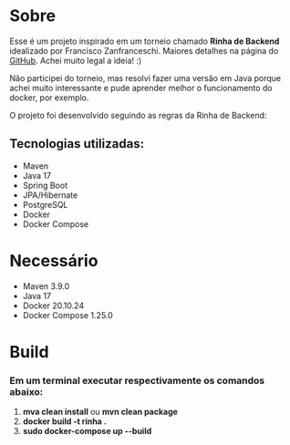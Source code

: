 # Sobre
Esse é um projeto inspirado em um torneio chamado **Rinha de Backend** idealizado por Francisco Zanfranceschi. 
Maiores detalhes na página do [GitHub](https://github.com/zanfranceschi/rinha-de-backend-2023-q3/blob/main/INSTRUCOES.md). Achei muito legal a ideia! :)

Não participei do torneio, mas resolvi fazer uma versão em Java porque achei muito interessante e pude aprender melhor o funcionamento do docker, por exemplo.

O projeto foi desenvolvido seguindo as regras da Rinha de Backend: [](https://github.com/zanfranceschi/rinha-de-backend-2023-q3/blob/main/INSTRUCOES.md)

## Tecnologias utilizadas:
- Maven
- Java 17
- Spring Boot
- JPA/Hibernate
- PostgreSQL
- Docker
- Docker Compose

# Necessário
- Maven 3.9.0
- Java 17
- Docker 20.10.24
- Docker Compose 1.25.0

# Build

### Em um terminal executar respectivamente os comandos abaixo:

1. **mva clean install** ou **mvn clean package**
2. **docker build -t rinha .**
3. **sudo docker-compose up --build**
